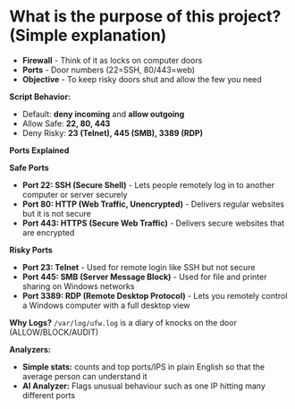 
# What is the purpose of this project? (Simple explanation)

- **Firewall** - Think of it as locks on computer doors
- **Ports** - Door numbers (22=SSH, 80/443=web)
- **Objective** - To keep risky doors shut and allow the few you need


**Script Behavior:**

- Default: **deny incoming** and **allow outgoing**
- Allow Safe: **22, 80, 443**
- Deny Risky: **23 (Telnet), 445 (SMB), 3389 (RDP)**

**Ports Explained**

**Safe Ports**
- **Port 22: SSH (Secure Shell)** - Lets people remotely log in to another computer or server securely
- **Port 80: HTTP (Web Traffic, Unencrypted)** - Delivers regular websites but it is not secure
- **Port 443: HTTPS (Secure Web Traffic)** - Delivers secure websites that are encrypted

**Risky Ports**
- **Port 23: Telnet** - Used for remote login like SSH but not secure
- **Port 445: SMB (Server Message Block)** - Used for file and printer sharing on Windows networks
- **Port 3389: RDP (Remote Desktop Protocol)** - Lets you remotely control a Windows computer with a full desktop view

**Why Logs?** `/var/log/ufw.log` is a diary of knocks on the door (ALLOW/BLOCK/AUDIT)

**Analyzers:**
- **Simple stats:** counts and top ports/IPS in plain English so that the average person can understand it
- **AI Analyzer:** Flags unusual behaviour such as one IP hitting many different ports
